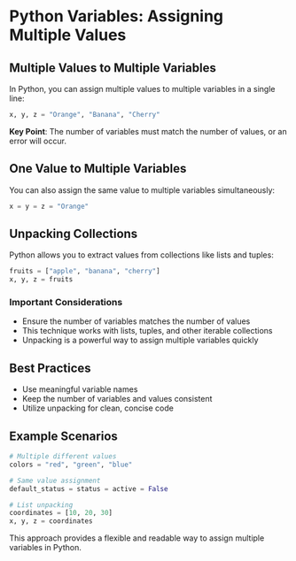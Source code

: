 # Python Variables: Assigning Multiple Values

## Multiple Values to Multiple Variables

In Python, you can assign multiple values to multiple variables in a single line:

```python
x, y, z = "Orange", "Banana", "Cherry"
```

**Key Point**: The number of variables must match the number of values, or an error will occur.

## One Value to Multiple Variables

You can also assign the same value to multiple variables simultaneously:

```python
x = y = z = "Orange"
```

## Unpacking Collections

Python allows you to extract values from collections like lists and tuples:

```python
fruits = ["apple", "banana", "cherry"]
x, y, z = fruits
```

### Important Considerations

- Ensure the number of variables matches the number of values
- This technique works with lists, tuples, and other iterable collections
- Unpacking is a powerful way to assign multiple variables quickly

## Best Practices

- Use meaningful variable names
- Keep the number of variables and values consistent
- Utilize unpacking for clean, concise code

## Example Scenarios

```python
# Multiple different values
colors = "red", "green", "blue"

# Same value assignment
default_status = status = active = False

# List unpacking
coordinates = [10, 20, 30]
x, y, z = coordinates
```

This approach provides a flexible and readable way to assign multiple variables in Python.